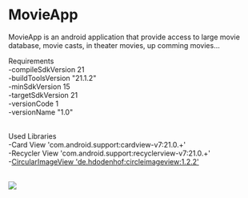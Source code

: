 # MovieApp
MovieApp is an android application that provide access to large movie database, movie casts, in theater movies, up comming movies... <br>

Requirements<br>
 -compileSdkVersion 21<br>
 -buildToolsVersion "21.1.2"<br>
 -minSdkVersion 15<br>
 -targetSdkVersion 21<br>
 -versionCode 1<br>
 -versionName "1.0"<br><br>
       
 Used Libraries<br>
 -Card View  'com.android.support:cardview-v7:21.0.+'<br>
 -Recycler View 'com.android.support:recyclerview-v7:21.0.+'<br>
 -<a href="http://www.w3schools.com">CircularImageView 'de.hdodenhof:circleimageview:1.2.2'</a><br>
 <br>

<img src="http://i61.tinypic.com/j6ppw7.png"/>
 
